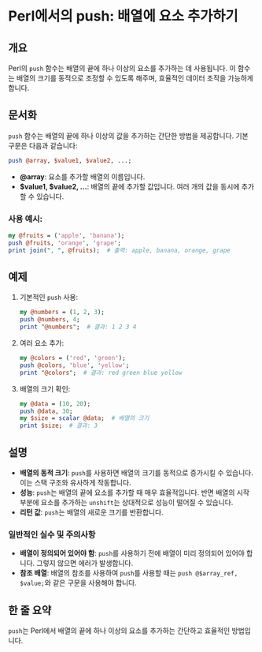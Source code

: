 <!--
Meta Description: # Perl에서의 push: 배열에 요소 추가하기 ## 개요 Perl의 `push` 함수는 배열의 끝에 하나 이상의 요소를 추가하는 데 사용됩니다. 이 함수는 배열의 크기를 동적으로 조정할 수 있도록 해주며, 효율적인 데이터 조작을 가능하게 합니다. ## 문서화 `pu...
Meta Keywords: push, 배열의, 요소를, perl, 추가하는
-->

# Perl에서의 push: 배열에 요소 추가하기

## 개요
Perl의 `push` 함수는 배열의 끝에 하나 이상의 요소를 추가하는 데 사용됩니다. 이 함수는 배열의 크기를 동적으로 조정할 수 있도록 해주며, 효율적인 데이터 조작을 가능하게 합니다.

## 문서화
`push` 함수는 배열의 끝에 하나 이상의 값을 추가하는 간단한 방법을 제공합니다. 기본 구문은 다음과 같습니다:

```perl
push @array, $value1, $value2, ...;
```

- **@array**: 요소를 추가할 배열의 이름입니다.
- **$value1, $value2, ...**: 배열의 끝에 추가할 값입니다. 여러 개의 값을 동시에 추가할 수 있습니다.

### 사용 예시:
```perl
my @fruits = ('apple', 'banana');
push @fruits, 'orange', 'grape';
print join(", ", @fruits);  # 출력: apple, banana, orange, grape
```

## 예제
1. 기본적인 `push` 사용:
   ```perl
   my @numbers = (1, 2, 3);
   push @numbers, 4;
   print "@numbers";  # 결과: 1 2 3 4
   ```

2. 여러 요소 추가:
   ```perl
   my @colors = ('red', 'green');
   push @colors, 'blue', 'yellow';
   print "@colors";  # 결과: red green blue yellow
   ```

3. 배열의 크기 확인:
   ```perl
   my @data = (10, 20);
   push @data, 30;
   my $size = scalar @data;  # 배열의 크기
   print $size;  # 결과: 3
   ```

## 설명
- **배열의 동적 크기**: `push`를 사용하면 배열의 크기를 동적으로 증가시킬 수 있습니다. 이는 스택 구조와 유사하게 작동합니다.
- **성능**: `push`는 배열의 끝에 요소를 추가할 때 매우 효율적입니다. 반면 배열의 시작 부분에 요소를 추가하는 `unshift`는 상대적으로 성능이 떨어질 수 있습니다.
- **리턴 값**: `push`는 배열의 새로운 크기를 반환합니다.

### 일반적인 실수 및 주의사항
- **배열이 정의되어 있어야 함**: `push`를 사용하기 전에 배열이 미리 정의되어 있어야 합니다. 그렇지 않으면 에러가 발생합니다.
- **참조 배열**: 배열의 참조를 사용하여 `push`를 사용할 때는 `push @$array_ref, $value;`와 같은 구문을 사용해야 합니다.

## 한 줄 요약
`push`는 Perl에서 배열의 끝에 하나 이상의 요소를 추가하는 간단하고 효율적인 방법입니다.